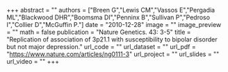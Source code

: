 +++
abstract = ""
authors = ["Breen G","Lewis CM","Vassos E","Pergadia ML","Blackwood DHR","Boomsma DI","Penninx B","Sullivan P","Pedroso I","Collier D","McGuffin P."]
date = "2010-12-28"
image = ""
image_preview = ""
math = false
publication = "Nature Genetics. 43: 3-5"
title = "Replication of association of 3p21.1 with susceptibility to bipolar disorder but not major depression." 
url_code = ""
url_dataset = ""
url_pdf = "https://www.nature.com/articles/ng0111-3"
url_project = ""
url_slides = ""
url_video = ""
+++

